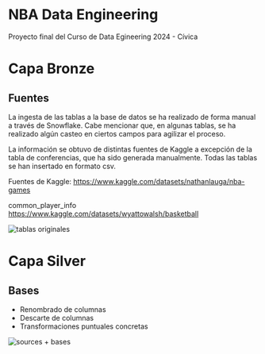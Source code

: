 # NBA Data Engineering
Proyecto final del Curso de Data Egineering 2024 - Cívica

# Capa Bronze 

## Fuentes

La ingesta de las tablas a la base de datos se ha realizado de forma manual a través de Snowflake. Cabe mencionar que, en algunas tablas, se ha realizado algún casteo en ciertos campos para agilizar el proceso.

La información se obtuvo de distintas fuentes de Kaggle a excepción de la tabla de conferencias, que ha sido generada manualmente. Todas las tablas se han insertado en formato csv.

Fuentes de Kaggle: 
https://www.kaggle.com/datasets/nathanlauga/nba-games

common_player_info https://www.kaggle.com/datasets/wyattowalsh/basketball


![tablas originales](https://github.com/carleondel/nba_data_engineering/assets/140411658/acbff175-c27e-4947-8ad3-289336520cd9)




# Capa Silver

## Bases

- Renombrado de columnas
- Descarte de columnas
- Transformaciones puntuales concretas

![sources + bases](https://github.com/carleondel/nba_data_engineering/assets/140411658/f47fb44c-be87-4cd6-b761-33f9fa2546b7)



